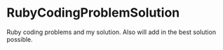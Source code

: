 # RubyCodingProblemSolution
Ruby coding problems and my solution.
Also will add in the best solution possible.
